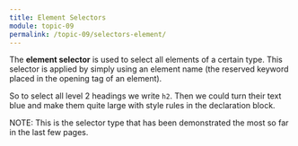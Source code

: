```yaml
---
title: Element Selectors
module: topic-09
permalink: /topic-09/selectors-element/
---
```


<div class="divider-heading"></div>

The **element selector** is used to select all elements of a certain type. This selector is applied by simply using an element name (the reserved keyword placed in the opening tag of an element).

So to select all level 2 headings we write `h2`. Then we could turn their text blue and make them quite large with style rules in the declaration block.

<span class="label label-info">NOTE:</span> This is the selector type that has been demonstrated the most so far in the last few pages.


<div class="codepen-embed">
  <p data-height="600" data-theme-id="30567" data-slug-hash="oGVxXV" data-default-tab="html,result" data-user="Media-Ed-Online" data-embed-version="2" data-pen-title="[Topic-07]  CSS Selectors, Pt. 2" class="codepen"></p>
</div>
